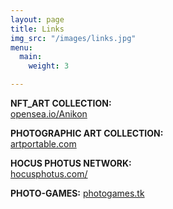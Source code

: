 ```yaml
---
layout: page
title: Links
img_src: "/images/links.jpg"
menu:
  main:
    weight: 3

---
```

**NFT_ART COLLECTION:**  
<a href="https://opensea.io/Anikon" target="blank">opensea.io/Anikon</a>

**PHOTOGRAPHIC ART COLLECTION:**  
<a href="https://artportable.com/en/profile/@achilles.nasios" target="blank">artportable.com</a>

**HOCUS PHOTUS NETWORK:**  
<a href="https://hocusphotus.com/" target="blank">hocusphotus.com/</a>

**PHOTO-GAMES:**
<a href="https://photogames.tk/" target="blank">photogames.tk</a>